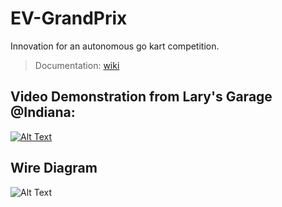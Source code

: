 # EV-GrandPrix
Innovation for an autonomous go kart competition.

> Documentation: [wiki](https://github.com/jimenezjose/EV-GrandPrix/wiki)

## Video Demonstration from Lary's Garage @Indiana: 
[![Alt Text](https://github.com/jimenezjose/EV-GrandPrix/blob/main/images/Prototype_Youtube_Thumbnail.png)](https://www.youtube.com/embed/vV8BebNH10I)

## Wire Diagram
![Alt Text](https://github.com/jimenezjose/EV-GrandPrix/blob/main/schematic/EV-GoKart-Schematic.png)
